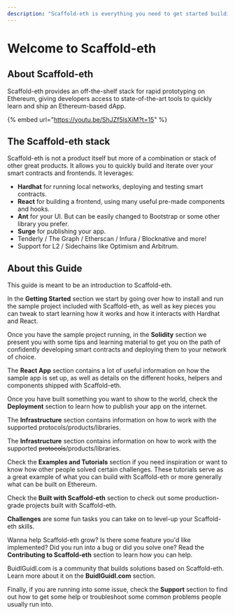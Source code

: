 ```yaml
---
description: "Scaffold-eth is everything you need to get started building decentralized applications on Ethereum! \U0001F680"
---
```


# Welcome to Scaffold-eth

## About Scaffold-eth

Scaffold-eth provides an off-the-shelf stack for rapid prototyping on Ethereum, giving developers access to state-of-the-art tools to quickly learn and ship an Ethereum-based dApp. 

{% embed url="https://youtu.be/ShJZf5lsXiM?t=15" %}

## The Scaffold-eth stack

Scaffold-eth is not a product itself but more of a combination or stack of other great products. It allows you to quickly build and iterate over your smart contracts and frontends. It leverages:

* **Hardhat** for running local networks, deploying and testing smart contracts.
* **React** for building a frontend, using many useful pre-made components and hooks.
* **Ant** for your UI. But can be easily changed to Bootstrap or some other library you prefer.
* **Surge** for publishing your app.
* Tenderly / The Graph / Etherscan / Infura / Blocknative and more!
* Support for L2 / Sidechains like Optimism and Arbitrum.

## About this Guide

This guide is meant to be an introduction to Scaffold-eth. 

In the **Getting Started** section we start by going over how to install and run the sample project included with Scaffold-eth, as well as key pieces you can tweak to start learning how it works and how it interacts with Hardhat and React.

Once you have the sample project running, in the **Solidity** section we present you with some tips and learning material to get you on the path of confidently developing smart contracts and deploying them to your network of choice.

The **React App** section contains a lot of useful information on how the sample app is set up, as well as details on the different hooks, helpers and components shipped with Scaffold-eth.

Once you have built something you want to show to the world, check the **Deployment** section to learn how to publish your app on the internet.

The **Infrastructure** section contains information on how to work with the supported protocols/products/libraries.

The **Infrastructure** section contains information on how to work with the supported ~~protocols~~/products/libraries.

Check the **Examples and Tutorials** section if you need inspiration or want to know how other people solved certain challenges. These tutorials serve as a great example of what you can build with Scaffold-eth or more generally what can be built on Ethereum. 

Check the **Built with Scaffold-eth** section to check out some production-grade projects built with Scaffold-eth.

**Challenges** are some fun tasks you can take on to level-up your Scaffold-eth skills. 

Wanna help Scaffold-eth grow? Is there some feature you'd like implemented? Did you run into a bug or did you solve one? Read the **Contributing to Scaffold-eth** section to learn how you can help.

BuidlGuidl.com is a community that builds solutions based on Scaffold-eth. Learn more about it on the **BuidlGuidl.com** section.

Finally, if you are running into some issue, check the **Support** section to find out how to get some help or troubleshoot some common problems people usually run into.

